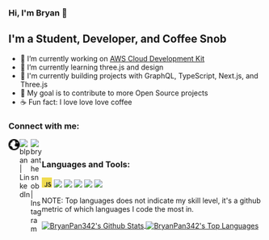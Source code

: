 ### Hi, I'm Bryan 👋

## I'm a Student, Developer, and Coffee Snob
- 🔭  I’m currently working on [AWS Cloud Development Kit](https://github.com/aws/aws-cdk)
- 🌱  I’m currently learning three.js and design
- 🔨  I'm currently building projects with GraphQL, TypeScript, Next.js, and Three.js
- 🤝  My goal is to contribute to more Open Source projects
- ☕️  Fun fact: I love love love coffee

### Connect with me:

[<img align="left" alt="bryanpan.co" width="22px" src="https://raw.githubusercontent.com/iconic/open-iconic/master/svg/globe.svg" />][website]
[<img align="left" alt="blpan | LinkedIn" width="22px" src="https://cdn.jsdelivr.net/npm/simple-icons@v3/icons/linkedin.svg" />][linkedin]
[<img align="left" alt="bryanthesnob | Instagram" width="22px" src="https://cdn.jsdelivr.net/npm/simple-icons@v3/icons/instagram.svg" />][instagram]

<br />

### Languages and Tools:

<code><img height="20" src="https://raw.githubusercontent.com/github/explore/80688e429a7d4ef2fca1e82350fe8e3517d3494d/topics/javascript/javascript.png"></code>
<code><img height="20" src="https://www.vectorlogo.zone/logos/typescriptlang/typescriptlang-icon.svg"></code>
<code><img height="20" src="https://www.vectorlogo.zone/logos/reactjs/reactjs-icon.svg"></code>
<code><img height="20" src="https://www.vectorlogo.zone/logos/graphql/graphql-icon.svg"></code>
<code><img height="20" src="https://www.vectorlogo.zone/logos/nodejs/nodejs-icon.svg"></code> 
<code><img height="20" src="https://www.vectorlogo.zone/logos/amazon_aws/amazon_aws-icon.svg"></code>


NOTE: Top languages does not indicate my skill level, it's a github metric of which languages I code the most in.

<a target=_blank href="https://github.com/bryanpan342">
  <img align="center" alt="BryanPan342's Github Stats" src="https://github-readme-stats-beige-pi.vercel.app/api?username=bryanpan342&show_icons=true&hide_border=true&count_private=true"/>
</a>
<a target=_blank href="https://github.com/bryanpan342">
  <img align="center" alt="BryanPan342's Top Languages" src="https://github-readme-stats-beige-pi.vercel.app/api/top-langs/?username=bryanpan342&layout=compact"/>
</a>

[website]: https://bryanpan.co/
[instagram]: https://instagram.com/bryanthesnob
[linkedin]: https://linkedin.com/in/blpan

